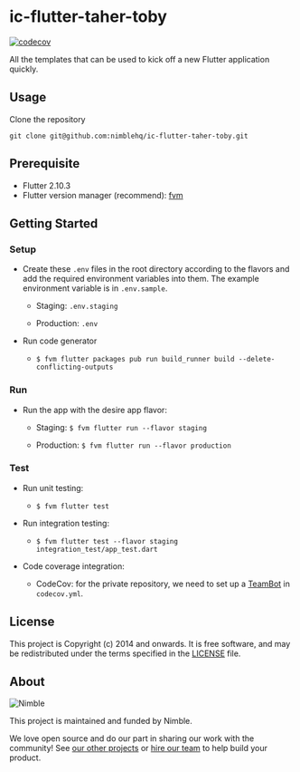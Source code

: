 # ic-flutter-taher-toby

[![codecov](https://codecov.io/gh/nimblehq/ic-flutter-taher-toby/branch/main/graph/badge.svg?token=ATUNXDX218)](https://codecov.io/gh/nimblehq/ic-flutter-taher-toby)

All the templates that can be used to kick off a new Flutter application quickly.

## Usage

Clone the repository

`git clone git@github.com:nimblehq/ic-flutter-taher-toby.git`

## Prerequisite

- Flutter 2.10.3
- Flutter version manager (recommend): [fvm](https://fvm.app/)

## Getting Started

### Setup

- Create these `.env` files in the root directory according to the flavors and add the required
  environment variables into them. The example environment variable is in `.env.sample`.

  - Staging: `.env.staging`

  - Production: `.env`

- Run code generator

  - `$ fvm flutter packages pub run build_runner build --delete-conflicting-outputs`

### Run

- Run the app with the desire app flavor:

  - Staging: `$ fvm flutter run --flavor staging`

  - Production: `$ fvm flutter run --flavor production`

### Test

- Run unit testing:

  - `$ fvm flutter test`

- Run integration testing:

  - `$ fvm flutter test --flavor staging integration_test/app_test.dart`


- Code coverage integration:

  - CodeCov: for the private repository, we need to set up a [TeamBot](https://docs.codecov.com/docs/team-bot) in `codecov.yml`.

## License

This project is Copyright (c) 2014 and onwards. It is free software,
and may be redistributed under the terms specified in the [LICENSE] file.

[LICENSE]: /LICENSE

## About

![Nimble](https://assets.nimblehq.co/logo/dark/logo-dark-text-160.png)

This project is maintained and funded by Nimble.

We love open source and do our part in sharing our work with the community!
See [our other projects][community] or [hire our team][hire] to help build your product.

[community]: https://github.com/nimblehq
[hire]: https://nimblehq.co/
